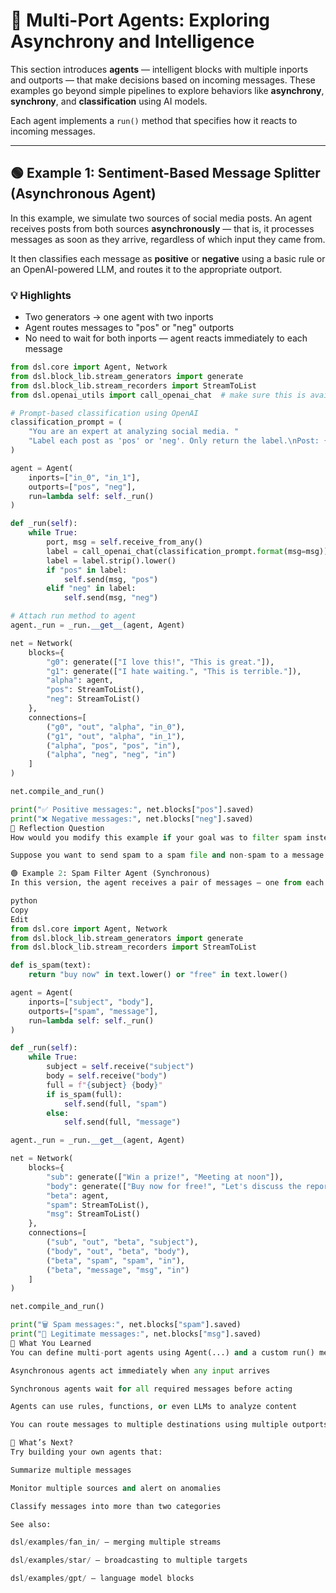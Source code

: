 # 🤖 Multi-Port Agents: Exploring Asynchrony and Intelligence

This section introduces **agents** — intelligent blocks with multiple inports and outports — that make decisions based on incoming messages. These examples go beyond simple pipelines to explore behaviors like **asynchrony**, **synchrony**, and **classification** using AI models.

Each agent implements a `run()` method that specifies how it reacts to incoming messages.

---

## 🟢 Example 1: Sentiment-Based Message Splitter (Asynchronous Agent)

In this example, we simulate two sources of social media posts. An agent receives posts from both sources **asynchronously** — that is, it processes messages as soon as they arrive, regardless of which input they came from.

It then classifies each message as **positive** or **negative** using a basic rule or an OpenAI-powered LLM, and routes it to the appropriate outport.

### 💡 Highlights
- Two generators → one agent with two inports
- Agent routes messages to "pos" or "neg" outports
- No need to wait for both inports — agent reacts immediately to each message

```python
from dsl.core import Agent, Network
from dsl.block_lib.stream_generators import generate
from dsl.block_lib.stream_recorders import StreamToList
from dsl.openai_utils import call_openai_chat  # make sure this is available

# Prompt-based classification using OpenAI
classification_prompt = (
    "You are an expert at analyzing social media. "
    "Label each post as 'pos' or 'neg'. Only return the label.\nPost: {msg}"
)

agent = Agent(
    inports=["in_0", "in_1"],
    outports=["pos", "neg"],
    run=lambda self: self._run()
)

def _run(self):
    while True:
        port, msg = self.receive_from_any()
        label = call_openai_chat(classification_prompt.format(msg=msg))
        label = label.strip().lower()
        if "pos" in label:
            self.send(msg, "pos")
        elif "neg" in label:
            self.send(msg, "neg")

# Attach run method to agent
agent._run = _run.__get__(agent, Agent)

net = Network(
    blocks={
        "g0": generate(["I love this!", "This is great."]),
        "g1": generate(["I hate waiting.", "This is terrible."]),
        "alpha": agent,
        "pos": StreamToList(),
        "neg": StreamToList()
    },
    connections=[
        ("g0", "out", "alpha", "in_0"),
        ("g1", "out", "alpha", "in_1"),
        ("alpha", "pos", "pos", "in"),
        ("alpha", "neg", "neg", "in")
    ]
)

net.compile_and_run()

print("✅ Positive messages:", net.blocks["pos"].saved)
print("❌ Negative messages:", net.blocks["neg"].saved)
🧠 Reflection Question
How would you modify this example if your goal was to filter spam instead of sentiment?

Suppose you want to send spam to a spam file and non-spam to a message file.

🟢 Example 2: Spam Filter Agent (Synchronous)
In this version, the agent receives a pair of messages — one from each inport — and decides whether the combined pair looks like spam. This demonstrates synchrony: the agent waits for both inputs before acting.

python
Copy
Edit
from dsl.core import Agent, Network
from dsl.block_lib.stream_generators import generate
from dsl.block_lib.stream_recorders import StreamToList

def is_spam(text):
    return "buy now" in text.lower() or "free" in text.lower()

agent = Agent(
    inports=["subject", "body"],
    outports=["spam", "message"],
    run=lambda self: self._run()
)

def _run(self):
    while True:
        subject = self.receive("subject")
        body = self.receive("body")
        full = f"{subject} {body}"
        if is_spam(full):
            self.send(full, "spam")
        else:
            self.send(full, "message")

agent._run = _run.__get__(agent, Agent)

net = Network(
    blocks={
        "sub": generate(["Win a prize!", "Meeting at noon"]),
        "body": generate(["Buy now for free!", "Let's discuss the report."]),
        "beta": agent,
        "spam": StreamToList(),
        "msg": StreamToList()
    },
    connections=[
        ("sub", "out", "beta", "subject"),
        ("body", "out", "beta", "body"),
        ("beta", "spam", "spam", "in"),
        ("beta", "message", "msg", "in")
    ]
)

net.compile_and_run()

print("🗑️ Spam messages:", net.blocks["spam"].saved)
print("📩 Legitimate messages:", net.blocks["msg"].saved)
🧠 What You Learned
You can define multi-port agents using Agent(...) and a custom run() method

Asynchronous agents act immediately when any input arrives

Synchronous agents wait for all required messages before acting

Agents can use rules, functions, or even LLMs to analyze content

You can route messages to multiple destinations using multiple outports

🚀 What’s Next?
Try building your own agents that:

Summarize multiple messages

Monitor multiple sources and alert on anomalies

Classify messages into more than two categories

See also:

dsl/examples/fan_in/ — merging multiple streams

dsl/examples/star/ — broadcasting to multiple targets

dsl/examples/gpt/ — language model blocks 